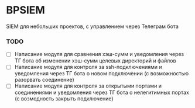 # BPSIEM
SIEM для небольших проектов, с управлением через Телеграм бота

### TODO
- [ ] Написание модуля для сравнения хэш-сумм и уведомления через ТГ бота об изменении хэш-сумм целевых директорий и файлов
- [ ] Написание модуля для контроля за ssh-подключениями и уведомления через ТГ бота о новом подключении (с возможностью разорвать соединение)
- [ ] Написание модуля для контроля за открытыми портами и соединениями и уведомления через ТГ бота о нелегитимных портах (с возмодность закрыть подключение)
